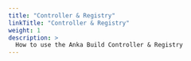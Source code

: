 ```yaml
---
title: "Controller & Registry"
linkTitle: "Controller & Registry"
weight: 1
description: >
  How to use the Anka Build Controller & Registry
---
```




